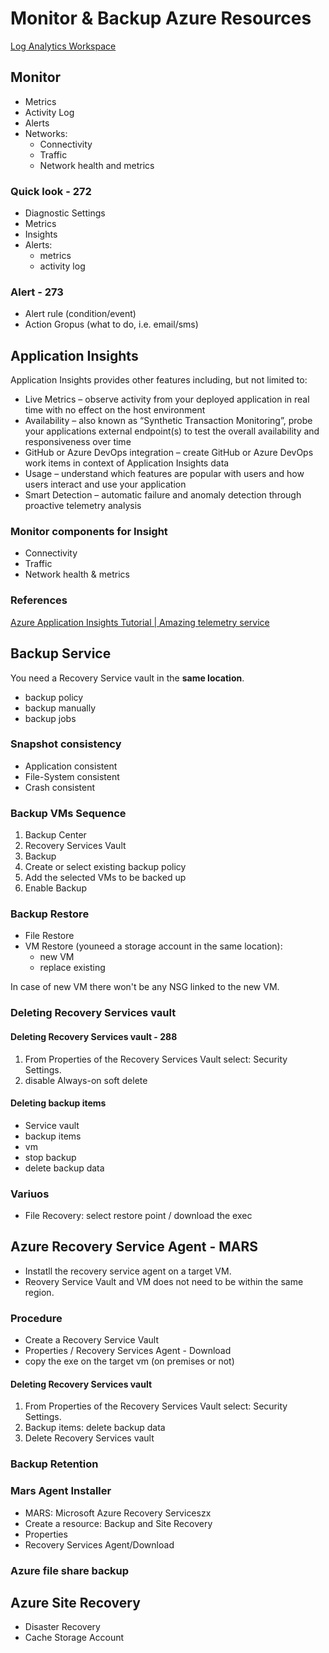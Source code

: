 # Monitor & Backup Azure Resources
[Log Analytics Workspace](LogAnalyticsWorkspace.md)

## Monitor
- Metrics
- Activity Log
- Alerts
- Networks:
    - Connectivity
    - Traffic
    - Network health and metrics

### Quick look - 272
- Diagnostic Settings
- Metrics
- Insights
- Alerts:
    - metrics
    - activity log
### Alert - 273
- Alert rule (condition/event)
- Action Gropus (what to do, i.e. email/sms)



## Application Insights
Application Insights provides other features including, but not limited to:

- Live Metrics – observe activity from your deployed application in real time with no effect on the host environment
- Availability – also known as “Synthetic Transaction Monitoring”, probe your applications external endpoint(s) to test the overall availability and responsiveness over time
- GitHub or Azure DevOps integration – create GitHub or Azure DevOps work items in context of Application Insights data
- Usage – understand which features are popular with users and how users interact and use your application
- Smart Detection – automatic failure and anomaly detection through proactive telemetry analysis

### Monitor components for Insight
- Connectivity
- Traffic
- Network health & metrics

### References

[Azure Application Insights Tutorial | Amazing telemetry service](https://www.youtube.com/watch?v=A0jAeGf2zUQ&t=541s)


## Backup Service
You need a Recovery Service vault in the **same location**.
- backup policy
- backup manually
- backup jobs
### Snapshot consistency
- Application consistent
- File-System consistent
- Crash consistent

### Backup VMs Sequence
1. Backup Center
2. Recovery Services Vault
3. Backup
4. Create or select existing backup policy
5. Add the selected VMs to be backed up
6. Enable Backup

### Backup Restore
- File Restore
- VM Restore (youneed a storage account in the same location):
    - new VM
    - replace existing

In case of new VM there won't be any NSG linked to the new VM.

### Deleting Recovery Services vault
#### Deleting Recovery Services vault - 288
<ol>
<li>From Properties of the Recovery Services Vault select: Security Settings.</li>
<li>disable Always-on soft delete</li>
</ol>

#### Deleting backup items
- Service vault
- backup items
- vm
- stop backup
- delete backup data

### Variuos
- File Recovery: select restore point / download the exec


    
## Azure Recovery Service Agent - MARS
- Instatll the recovery service agent on a target VM.
- Reovery Service Vault and VM does not need to be within the same region.
### Procedure
- Create a Recovery Service Vault
- Properties / Recovery Services Agent - Download
- copy the exe on the target vm (on premises or not)


#### Deleting Recovery Services vault
<ol>
<li>From Properties of the Recovery Services Vault select: Security Settings.</li>
<li>Backup items: delete backup data</li>
<li>Delete Recovery Services vault</li>
</ol>

### Backup Retention
### Mars Agent Installer
- MARS: Microsoft Azure Recovery Serviceszx
- Create a resource: Backup and Site Recovery
- Properties
- Recovery Services Agent/Download
### Azure file share backup

## Azure Site Recovery
- Disaster Recovery
- Cache Storage Account
